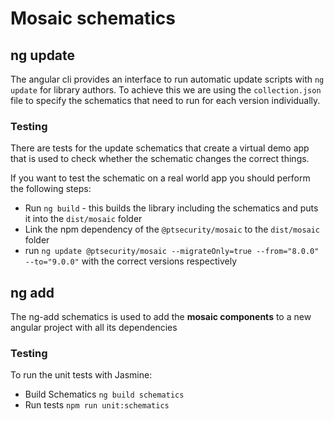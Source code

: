 # Mosaic schematics

## ng update

The angular cli provides an interface to run automatic update scripts with
`ng update` for library authors. To achieve this we are using the
`collection.json` file to specify the schematics that need to run for each
version individually.

### Testing

There are tests for the update schematics that create a virtual demo app that is
used to check whether the schematic changes the correct things.

If you want to test the schematic on a real world app you should perform the
following steps:

- Run `ng build` - this builds the library including the schematics and puts it
  into the `dist/mosaic` folder
- Link the npm dependency of the `@ptsecurity/mosaic` to the
  `dist/mosaic` folder
- run
  `ng update @ptsecurity/mosaic --migrateOnly=true --from="8.0.0" --to="9.0.0"`
  with the correct versions respectively

## ng add

The ng-add schematics is used to add the **mosaic components** to a new angular
project with all its dependencies

### Testing

To run the unit tests with Jasmine:
* Build Schematics `ng build schematics`
* Run tests `npm run unit:schematics`
